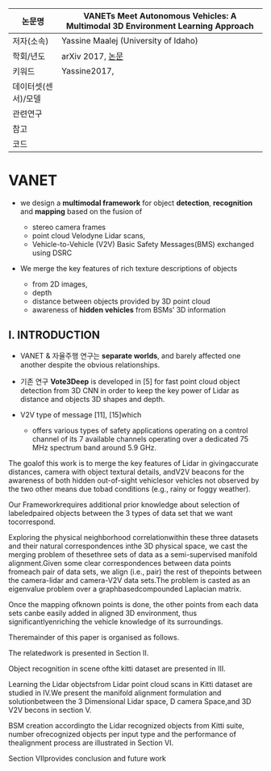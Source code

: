 
| 논문명 |VANETs Meet Autonomous Vehicles: A Multimodal 3D Environment Learning Approach |
| --- | --- |
| 저자\(소속\) | Yassine Maalej \(University of Idaho\) |
| 학회/년도 | arXiv 2017, [논문](https://arxiv.org/abs/1705.08624v1) |
| 키워드 | Yassine2017,  |
| 데이터셋(센서)/모델 | |
| 관련연구||
| 참고 | |
| 코드 | |

# VANET 

- we design a **multimodal framework** for object **detection**, **recognition** and **mapping** based on the fusion
of 
	- stereo camera frames
	- point cloud Velodyne Lidar scans,
	- Vehicle-to-Vehicle (V2V) Basic Safety Messages(BMS) exchanged using DSRC

- We merge the key features of rich texture descriptions of objects 
	- from 2D images, 
	- depth 
	- distance between objects provided by 3D point cloud 
	- awareness of **hidden vehicles** from BSMs’ 3D information


## I. INTRODUCTION

-  VANET & 자율주행 연구는 **separate worlds**, and barely affected one another despite the obvious relationships.

- 기존 연구 **Vote3Deep** is developed in [5] for fast point cloud object detection from 3D CNN in order to keep the key power of Lidar as distance and objects 3D shapes and depth. 

-  V2V type of message [11], [15]which 
	- offers various types of safety applications operating on a control channel of its 7 available channels operating over a dedicated 75 MHz spectrum band around 5.9 GHz. 

The goalof this work is to merge the key features of Lidar in givingaccurate distances, camera with object textural details, andV2V beacons for the awareness of both hidden out-of-sight vehiclesor vehicles not observed by the two other means due tobad conditions (e.g., rainy or foggy weather). 

Our Frameworkrequires additional prior knowledge about selection of labeledpaired objects between the 3 types of data set that we want tocorrespond. 

Exploring the physical neighborhood correlationwithin these three datasets and their natural correspondences inthe 3D physical space, we cast the merging problem of thesethree sets of data as a semi-supervised manifold alignment.Given some clear correspondences between data points fromeach pair of data sets, we align (i.e., pair) the rest of thepoints between the camera-lidar and camera-V2V data sets.The problem is casted as an eigenvalue problem over a graphbasedcompounded Laplacian matrix. 

Once the mapping ofknown points is done, the other points from each data sets canbe easily added in aligned 3D environment, thus significantlyenriching the vehicle knowledge of its surroundings. 

Theremainder of this paper is organised as follows. 

The relatedwork is presented in Section II. 

Object recognition in scene ofthe kitti dataset are presented in III. 

Learning the Lidar objectsfrom Lidar point cloud scans in Kitti dataset are studied in IV.We present the manifold alignment formulation and solutionbetween the 3 Dimensional Lidar space, D camera Space,and 3D V2V becons in section V. 

BSM creation accordingto the Lidar recognized objects from Kitti suite, number ofrecognized objects per input type and the performance of thealignment process are illustrated in Section VI. 

Section VIIprovides conclusion and future work
<!--stackedit_data:
eyJoaXN0b3J5IjpbMTA3NzQ2Mjg4NF19
-->